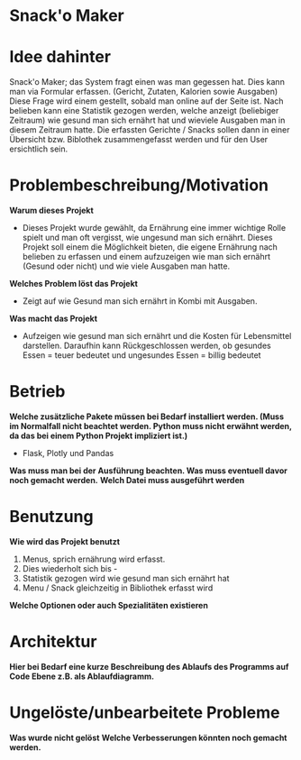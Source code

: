 


# Snack'o Maker 

# Idee dahinter

Snack'o Maker; das System fragt einen was man gegessen hat. Dies kann man via Formular erfassen. (Gericht, Zutaten, Kalorien sowie Ausgaben)
Diese Frage wird einem gestellt, sobald man online auf der Seite ist. 
Nach belieben kann eine Statistik gezogen werden, welche anzeigt (beliebiger Zeitraum) wie gesund man sich ernährt hat
und wieviele Ausgaben man in diesem Zeitraum hatte.
Die erfassten Gerichte / Snacks sollen dann in einer Übersicht bzw. Biblothek zusammengefasst werden und für
den User ersichtlich sein.


# Problembeschreibung/Motivation
**Warum dieses Projekt**
- Dieses Projekt wurde gewählt, da Ernährung eine immer wichtige Rolle spielt und man oft vergisst, wie ungesund 
man sich ernährt. Dieses Projekt soll einem die Möglichkeit bieten, die eigene Ernährung nach belieben zu erfassen und einem
aufzuzeigen wie man sich ernährt (Gesund oder nicht) und wie viele Ausgaben man hatte.

**Welches Problem löst das Projekt**
- Zeigt auf wie Gesund man sich ernährt in Kombi mit Ausgaben.

**Was macht das Projekt**
- Aufzeigen wie gesund man sich ernährt und die Kosten für Lebensmittel darstellen.
 Daraufhin kann Rückgeschlossen werden, ob gesundes Essen = teuer bedeutet und ungesundes Essen = billig bedeutet

# Betrieb
**Welche zusätzliche Pakete müssen bei Bedarf installiert werden. (Muss im Normalfall nicht beachtet werden. Python muss nicht erwähnt werden, da das bei einem Python Projekt impliziert ist.)**
- Flask, Plotly und Pandas

**Was muss man bei der Ausführung beachten. Was muss eventuell davor noch gemacht werden.**
**Welch Datei muss ausgeführt werden**

# Benutzung
**Wie wird das Projekt benutzt**
1. Menus, sprich ernährung wird erfasst. 
2. Dies wiederholt sich bis -
3. Statistik gezogen wird wie gesund man sich ernährt hat
4. Menu / Snack gleichzeitig in Bibliothek erfasst wird

**Welche Optionen oder auch Spezialitäten existieren**

# Architektur
**Hier bei Bedarf eine kurze Beschreibung des Ablaufs des Programms auf Code Ebene z.B. als Ablaufdiagramm.**

# Ungelöste/unbearbeitete Probleme
**Was wurde nicht gelöst**
**Welche Verbesserungen könnten noch gemacht werden.**